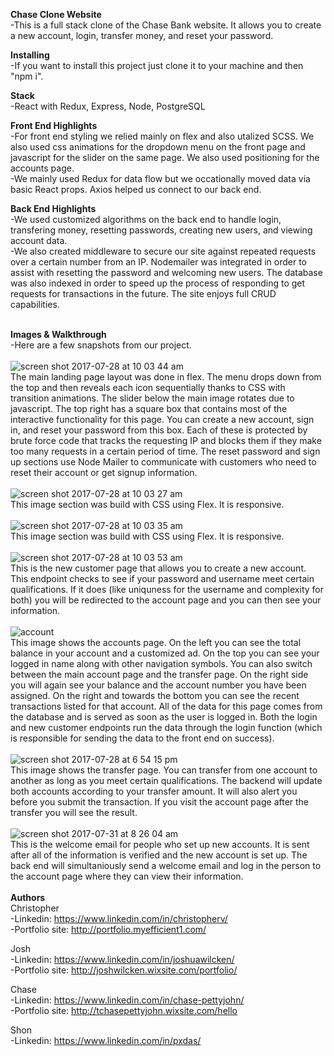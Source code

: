 **Chase Clone Website**
<br />
-This is a full stack clone of the Chase Bank website. It allows you to create a new account, login, transfer money, and reset your password.
        
**Installing**
<br />
-If you want to install this project just clone it to your machine and then "npm i". 

**Stack**
<br />
-React with Redux, Express, Node, PostgreSQL
<br />

**Front End Highlights**
<br />
-For front end styling we relied mainly on flex and also utalized SCSS. We also used css animations for the dropdown menu on the front page and javascript for the slider on the same page. We also used positioning for the accounts page. <br />
-We mainly used Redux for data flow but we occationally moved data via basic React props. Axios helped us connect to our back end.
<br />

**Back End Highlights**
<br />
-We used customized algorithms on the back end to handle login, transfering money, resetting passwords, creating new users, and viewing account data. <br />
-We also created middleware to secure our site against repeated requests over a certain number from an IP. Nodemailer was integrated in order to assist with resetting the password and welcoming new users. The database was also indexed in order to speed up the process of responding to get requests for transactions in the future. The site enjoys full CRUD capabilities.
<br />
<br />

**Images & Walkthrough**
<br />
-Here are a few snapshots from our project.
<br />
<br />
![screen shot 2017-07-28 at 10 03 44 am](https://user-images.githubusercontent.com/24628445/28730509-b5af27f2-738d-11e7-8951-828a0cd9ff92.png) <br />
The main landing page layout was done in flex. The menu drops down from the top and then reveals each icon sequentially thanks to CSS with transition animations. The slider below the main image rotates due to javascript. The top right has a square box that contains most of the interactive functionality for this page. You can create a new account, sign in, and reset your password from this box. Each of these is protected by brute force code that tracks the requesting IP and blocks them if they make too many requests in a certain period of time. The reset password and sign up sections use Node Mailer to communicate with customers who need to reset their account or get signup information.
<br />
<br />
![screen shot 2017-07-28 at 10 03 27 am](https://user-images.githubusercontent.com/24628445/28730510-b5c4add4-738d-11e7-9694-bff71c99b41f.png) <br />
This image section was build with CSS using Flex. It is responsive.
<br />
<br />
![screen shot 2017-07-28 at 10 03 35 am](https://user-images.githubusercontent.com/24628445/28730512-b5c84dfe-738d-11e7-90d9-984d41daeb7a.png) <br />
This image section was build with CSS using Flex. It is responsive.
<br />
<br />
![screen shot 2017-07-28 at 10 03 53 am](https://user-images.githubusercontent.com/24628445/28730511-b5c4a262-738d-11e7-8b15-f4e82f41eff4.png) <br />
This is the new customer page that allows you to create a new account. This endpoint checks to see if your password and username meet certain qualifications. If it does (like uniquness for the username and complexity for both) you will be redirected to the account page and you can then see your information.
<br />
<br />
![account](https://user-images.githubusercontent.com/24628445/28782444-56000b34-75ca-11e7-95ff-028d6bff38ca.png) <br />
This image shows the accounts page. On the left you can see the total balance in your account and a customized ad. On the top you can see your logged in name along with other navigation symbols. You can also switch between the main account page and the transfer page. On the right side you will again see your balance and the account number you have been assigned. On the right and towards the bottom you can see the recent transactions listed for that account. All of the data for this page comes from the database and is served as soon as the user is logged in. Both the login and new customer endpoints run the data through the login function (which is responsible for sending the data to the front end on success).
<br />
<br />
![screen shot 2017-07-28 at 6 54 15 pm](https://user-images.githubusercontent.com/24628445/28740766-51d67ad0-73c6-11e7-99fd-9333309e2777.png) <br />
This image shows the transfer page. You can transfer from one account to another as long as you meet certain qualifications. The backend will update both accounts according to your transfer amount. It will also alert you before you submit the transaction. If you visit the account page after the transfer you will see the result.
<br />
<br />
![screen shot 2017-07-31 at 8 26 04 am](https://user-images.githubusercontent.com/24628445/28782422-47138f6a-75ca-11e7-98a8-63532558c153.png) <br />
This is the welcome email for people who set up new accounts. It is sent after all of the information is verified and the new account is set up. The back end will simultaniously send a welcome email and log in the person to the account page where they can view their information.
<br />
<br />
**Authors**
<br />
Christopher <br />
-Linkedin: https://www.linkedin.com/in/christopherv/ <br />
-Portfolio site: http://portfolio.myefficient1.com/

Josh <br />
-Linkedin: https://www.linkedin.com/in/joshuawilcken/ <br />
-Portfolio site: http://joshwilcken.wixsite.com/portfolio/ <br />

Chase <br />
-Linkedin: https://www.linkedin.com/in/chase-pettyjohn/ <br />
-Portfolio site: http://tchasepettyjohn.wixsite.com/hello <br />

Shon <br />
-Linkedin: https://www.linkedin.com/in/pxdas/ <br /> 

<br />
